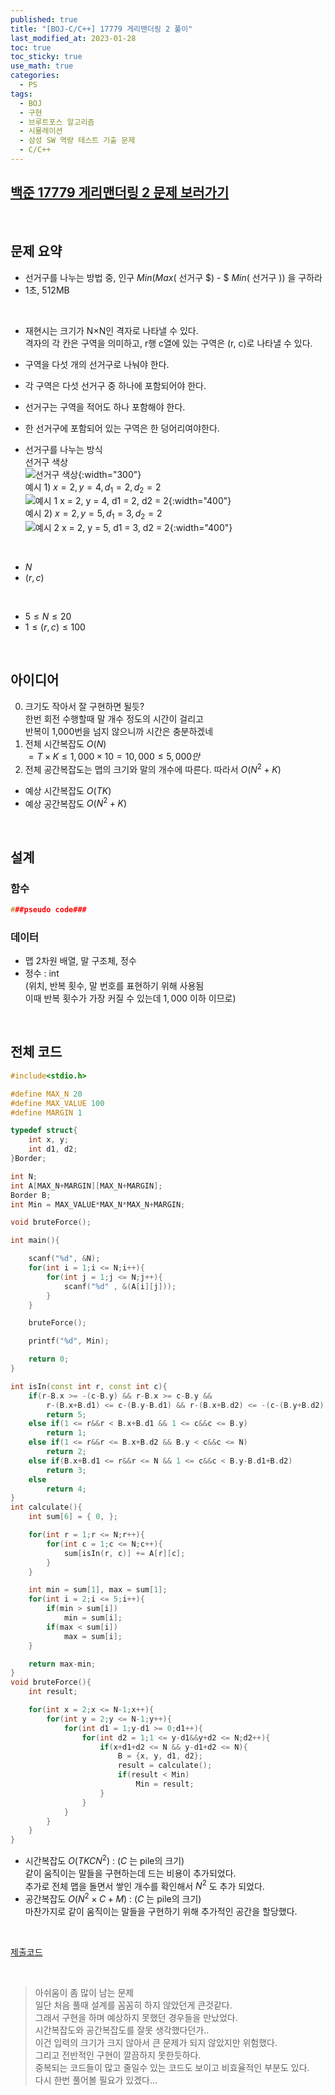 ```yaml
---
published: true
title: "[BOJ-C/C++] 17779 게리맨더링 2 풀이"
last_modified_at: 2023-01-28
toc: true
toc_sticky: true
use_math: true
categories:
  - PS
tags:
  - BOJ
  - 구현
  - 브루트포스 알고리즘
  - 시뮬레이션
  - 삼성 SW 역량 테스트 기출 문제
  - C/C++
---
```


## [백준 17779 게리맨더링 2 문제 보러가기](https://www.acmicpc.net/problem/17779)

<br>

## 문제 요약

* 선거구를 나누는 방법 중, 인구 $Min(Max($ 선거구 $) - $ $Min($ 선거구 $))$ 을 구하라
* 1초, 512MB

<br>

* 재현시는 크기가 N×N인 격자로 나타낼 수 있다.<br>
격자의 각 칸은 구역을 의미하고, r행 c열에 있는 구역은 (r, c)로 나타낼 수 있다.
* 구역을 다섯 개의 선거구로 나눠야 한다.
* 각 구역은 다섯 선거구 중 하나에 포함되어야 한다.
* 선거구는 구역을 적어도 하나 포함해야 한다.
* 한 선거구에 포함되어 있는 구역은 한 덩어리여야한다.

* 선거구를 나누는 방식<br>
선거구 색상<br>
![선거구 색상](){:width="300"}<br>
예시 1) $x = 2, y = 4, d_1 = 2, d_2 = 2$ <br>
![예시 1 x = 2, y = 4, d1 = 2, d2 = 2](){:width="400"}<br>
예시 2) $x = 2, y = 5, d_1 = 3, d_2 = 2$ <br>
![예시 2 x = 2, y = 5, d1 = 3, d2 = 2](){:width="400"}<br>

<br>

* $N$
* $(r, c)$

<br>

* $5 \leq N \leq 20$
* $1 \leq (r, c) \leq 100$

<br>

## 아이디어

0. 크기도 작아서 잘 구현하면 될듯?<br>
한번 회전 수행할때 말 개수 정도의 시간이 걸리고<br>
반복이 1,000번을 넘지 않으니까 시간은 충분하겠네
1. 전체 시간복잡도 $O(N)$<br>
$= T \times K \leq 1,000 \times 10 = 10,000 \leq 5,000만$
2. 전체 공간복잡도는 맵의 크기와 말의 개수에 따른다. 따라서 $O(N^2 + K)$<br>

* 예상 시간복잡도 $O(TK)$
* 예상 공간복잡도 $O(N^2 + K)$

<br>

## 설계

### 함수

```cpp
###pseudo code###

```

### 데이터

* 맵 2차원 배열, 말 구조체, 정수
* 정수 : int<br>
(위치, 반복 횟수, 말 번호를 표현하기 위해 사용됨<br>
이때 반복 횟수가 가장 커질 수 있는데 $1,000$ 이하 이므로)

<br>

## 전체 코드

```cpp
#include<stdio.h>

#define MAX_N 20
#define MAX_VALUE 100
#define MARGIN 1

typedef struct{
    int x, y;
    int d1, d2;
}Border;

int N;
int A[MAX_N+MARGIN][MAX_N+MARGIN];
Border B;
int Min = MAX_VALUE*MAX_N*MAX_N+MARGIN;

void bruteForce();

int main(){

    scanf("%d", &N);
    for(int i = 1;i <= N;i++){
        for(int j = 1;j <= N;j++){
            scanf("%d" , &(A[i][j]));
        }
    }

    bruteForce();

    printf("%d", Min);

    return 0;
}

int isIn(const int r, const int c){
    if(r-B.x >= -(c-B.y) && r-B.x >= c-B.y && 
        r-(B.x+B.d1) <= c-(B.y-B.d1) && r-(B.x+B.d2) <= -(c-(B.y+B.d2)))
        return 5;
    else if(1 <= r&&r < B.x+B.d1 && 1 <= c&&c <= B.y)
        return 1;
    else if(1 <= r&&r <= B.x+B.d2 && B.y < c&&c <= N)
        return 2;
    else if(B.x+B.d1 <= r&&r <= N && 1 <= c&&c < B.y-B.d1+B.d2)
        return 3;
    else
        return 4;
}
int calculate(){
    int sum[6] = { 0, };

    for(int r = 1;r <= N;r++){
        for(int c = 1;c <= N;c++){
            sum[isIn(r, c)] += A[r][c];  
        }
    }

    int min = sum[1], max = sum[1];
    for(int i = 2;i <= 5;i++){
        if(min > sum[i])
            min = sum[i];
        if(max < sum[i])
            max = sum[i];
    }

    return max-min;
}
void bruteForce(){
    int result;

    for(int x = 2;x <= N-1;x++){
        for(int y = 2;y <= N-1;y++){
            for(int d1 = 1;y-d1 >= 0;d1++){
                for(int d2 = 1;1 <= y-d1&&y+d2 <= N;d2++){
                    if(x+d1+d2 <= N && y-d1+d2 <= N){
                        B = {x, y, d1, d2};
                        result = calculate();
                        if(result < Min)
                            Min = result;
                    }
                }
            }
        }
    }
}
```

* 시간복잡도 $O(TKCN^2)$ : ($C$ 는 pile의 크기)<br>
같이 움직이는 말들을 구현하는데 드는 비용이 추가되었다.<br>
추가로 전체 맵을 돌면서 쌓인 개수를 확인해서 $N^2$ 도 추가 되었다.
* 공간복잡도 $O(N^2 \times C + M)$ : ($C$ 는 pile의 크기)<br>
마찬가지로 같이 움직이는 말들을 구현하기 위해 추가적인 공간을 할당했다.

<br>

[제출코드](https://www.acmicpc.net/source/49485272)

<br>

> 아쉬움이 좀 많이 남는 문제<br>
> 일단 처음 풀때 설계를 꼼꼼히 하지 않았던게 큰것같다.<br>
> 그래서 구현을 하며 예상하지 못했던 경우들을 만났었다.<br>
> 시간복잡도와 공간복잡도를 잘못 생각했다던가..<br>
> 이건 입력의 크기가 크지 않아서 큰 문제가 되지 않았지만 위험했다.<br>
> 그리고 전반적인 구현이 깔끔하지 못한듯하다.<br>
> 중복되는 코드들이 많고 줄일수 있는 코드도 보이고 비효율적인 부분도 있다.<br>
> 다시 한번 풀어볼 필요가 있겠다...
